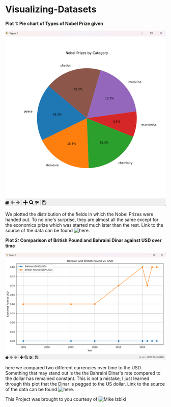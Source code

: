 # Visualizing-Datasets

**Plot 1: Pie chart of Types of Nobel Prize given**

![Nobel Prize Pie Chart](Nobel%20Prize%20Pie%20Chart.png)

We plotted the distribution of the fields in which the Nobel Prizes were handed out. To no one's surprise, they are almost all the same
except for the economics prize which was started much later than the rest. 
Link to the source of the data can be found ![here.](https://github.com/jdorfman/awesome-json-datasets?tab=readme-ov-file#nobel-prize)


**Plot 2: Comparison of British Pound and Bahraini Dinar against USD over time**

![Exchange rate Plot](https://github.com/matthshiel/Visualizing-Datasets/blob/main/Bahraini%20Dinar%20and%20British%20Pound%20vs%20USD%20Chart.png)

here we compared two different currencies over time to the USD. Something that may stand out is the the Bahraini Dinar's rate compared
to the dollar has remained constant. This is not a mistake, I just learned through this plot that the Dinar is pegged to the US dollar.
Link to the source of the data can be found ![here.](http://data.un.org)



This Project was brought to you courtesy of ![Mike Izbiki]("https://github.com/mikeizbicki/cmc-csci040/blob/2025spring/project_02_visualizing_datasets/README.md")

